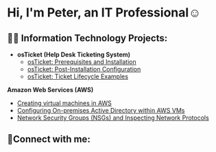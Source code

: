 <h1>Hi, I'm Peter, an IT Professional</a>☺</h1>

<h2>👨‍💻 Information Technology Projects:</h2>

- <b>osTicket (Help Desk Ticketing System)</b>
  - [osTicket: Prerequisites and Installation](https://github.com/PeterCodyLeon/osticket-prereqs)
  - [osTicket: Post-Installation Configuration](https://github.com/PeterCodyLeon/post-install-config)
  - [osTicket: Ticket Lifecycle Examples ](https://github.com/PeterCodyLeon/configure-ad)

<b>Amazon Web Services (AWS)</b>
  - [Creating virtual machines in AWS](https://github.com/PeterCodyLeon/Creating-virtual-machines-in-AWS)
  - [Configuring On-premises Active Directory within AWS VMs](https://github.com/PeterCodyLeon/Configuring-On-premises-Active-Directory-within-AWS-VMs)  
  - [Network Security Groups (NSGs) and Inspecting Network Protocols](https://github.com/PeterCodyLeon/Network-Security-Groups-NSGs-and-Inspecting-Network-Protocols)


<h2>🤳Connect with me:</h2>


[linkedin]: [https://linkedin.com/in/Josh](https://www.linkedin.com/in/peter-leon-b1755b2b8/)https://www.linkedin.com/in/peter-leon-b1755b2b8/
